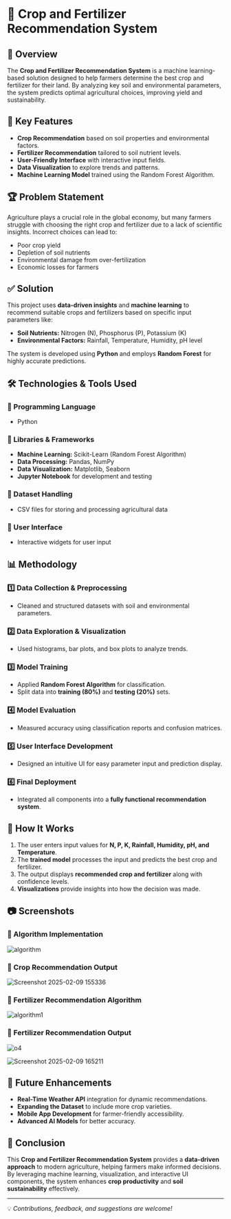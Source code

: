 # 🌾 Crop and Fertilizer Recommendation System

## 📌 Overview
The **Crop and Fertilizer Recommendation System** is a machine learning-based solution designed to help farmers determine the best crop and fertilizer for their land. By analyzing key soil and environmental parameters, the system predicts optimal agricultural choices, improving yield and sustainability.

## 🎯 Key Features
- **Crop Recommendation** based on soil properties and environmental factors.
- **Fertilizer Recommendation** tailored to soil nutrient levels.
- **User-Friendly Interface** with interactive input fields.
- **Data Visualization** to explore trends and patterns.
- **Machine Learning Model** trained using the Random Forest Algorithm.

## 🏆 Problem Statement
Agriculture plays a crucial role in the global economy, but many farmers struggle with choosing the right crop and fertilizer due to a lack of scientific insights. Incorrect choices can lead to:
- Poor crop yield
- Depletion of soil nutrients
- Environmental damage from over-fertilization
- Economic losses for farmers

## ✅ Solution
This project uses **data-driven insights** and **machine learning** to recommend suitable crops and fertilizers based on specific input parameters like:
- **Soil Nutrients:** Nitrogen (N), Phosphorus (P), Potassium (K)
- **Environmental Factors:** Rainfall, Temperature, Humidity, pH level

The system is developed using **Python** and employs **Random Forest** for highly accurate predictions.

## 🛠️ Technologies & Tools Used
### 🔹 Programming Language
- Python

### 🔹 Libraries & Frameworks
- **Machine Learning:** Scikit-Learn (Random Forest Algorithm)
- **Data Processing:** Pandas, NumPy
- **Data Visualization:** Matplotlib, Seaborn
- **Jupyter Notebook** for development and testing

### 🔹 Dataset Handling
- CSV files for storing and processing agricultural data

### 🔹 User Interface
- Interactive widgets for user input

## 📊 Methodology
### 1️⃣ Data Collection & Preprocessing
- Cleaned and structured datasets with soil and environmental parameters.

### 2️⃣ Data Exploration & Visualization
- Used histograms, bar plots, and box plots to analyze trends.

### 3️⃣ Model Training
- Applied **Random Forest Algorithm** for classification.
- Split data into **training (80%)** and **testing (20%)** sets.

### 4️⃣ Model Evaluation
- Measured accuracy using classification reports and confusion matrices.

### 5️⃣ User Interface Development
- Designed an intuitive UI for easy parameter input and prediction display.

### 6️⃣ Final Deployment
- Integrated all components into a **fully functional recommendation system**.

## 📌 How It Works
1. The user enters input values for **N, P, K, Rainfall, Humidity, pH, and Temperature**.
2. The **trained model** processes the input and predicts the best crop and fertilizer.
3. The output displays **recommended crop and fertilizer** along with confidence levels.
4. **Visualizations** provide insights into how the decision was made.

## 📷 Screenshots
### 🔹 Algorithm Implementation

![algorithm](https://github.com/user-attachments/assets/c670f2c5-7e03-4a03-9ea3-e2d9f5ea370e)

### 🔹 Crop Recommendation Output

![Screenshot 2025-02-09 155336](https://github.com/user-attachments/assets/b3362da5-0fdf-422e-bf96-1cb24811eb6f)


### 🔹 Fertilizer Recommendation Algorithm

![algorithm1](https://github.com/user-attachments/assets/75b195d6-0f60-4b4e-9e0e-798c9b6b23f1)

### 🔹 Fertilizer Recommendation Output

![o4](https://github.com/user-attachments/assets/bc7800c0-692f-483c-913f-f561fa2ee9f5)

![Screenshot 2025-02-09 165211](https://github.com/user-attachments/assets/2c54955b-e4ff-43d0-be55-dbcfd5648e7c)


## 🚀 Future Enhancements
- **Real-Time Weather API** integration for dynamic recommendations.
- **Expanding the Dataset** to include more crop varieties.
- **Mobile App Development** for farmer-friendly accessibility.
- **Advanced AI Models** for better accuracy.

## 📜 Conclusion
This **Crop and Fertilizer Recommendation System** provides a **data-driven approach** to modern agriculture, helping farmers make informed decisions. By leveraging machine learning, visualization, and interactive UI components, the system enhances **crop productivity** and **soil sustainability** effectively.

---
💡 *Contributions, feedback, and suggestions are welcome!*

